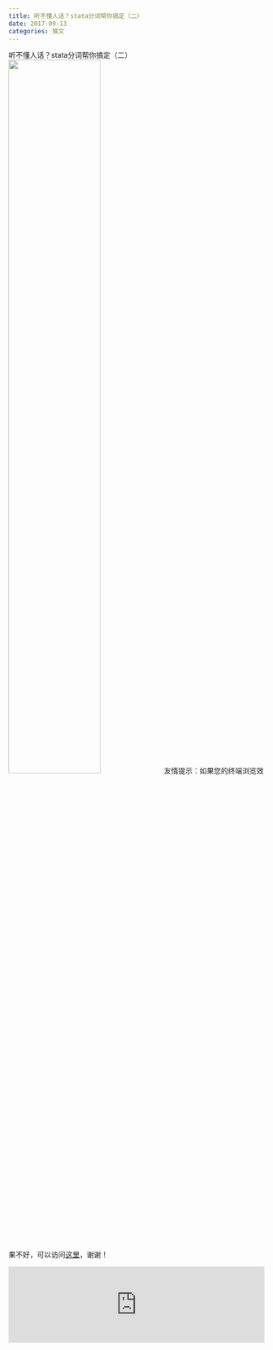 ```yaml
---
title: 听不懂人话？stata分词帮你搞定（二）
date: 2017-09-13
categories: 推文
---
```

听不懂人话？stata分词帮你搞定（二）
<img src="http://mmbiz.qpic.cn/mmbiz_jpg/ACviaWTBFxhYvnGY6JicuSRq5vKAMZicG3wmE2AUSnf3qSROvHJJpstRfmnNU1WntXezmRhTVDyVySica9TQibHHfuQ/0?wx_fmt=jpeg" style="width: 60%; height: auto;"/><!--more-->
友情提示：如果您的终端浏览效果不好，可以访问[这里](https://stata-club.github.io/stata_article/2017-09-13.html)，谢谢！
<iframe src="https://stata-club.github.io/stata_article/2017-09-13.html" id="iframepage" frameborder="0" scrolling="no" marginheight="0" marginwidth="0" width="100%" onLoad="iFrameHeight()"></iframe>
<script type="text/javascript" language="javascript">
function iFrameHeight() {
var ifm= document.getElementById("iframepage");
var subWeb = document.frames ? document.frames["iframepage"].document : ifm.contentDocument;   
if(ifm != null && subWeb != null) {
 ifm.height = subWeb.body.scrollHeight;
} 
} 
</script> 
